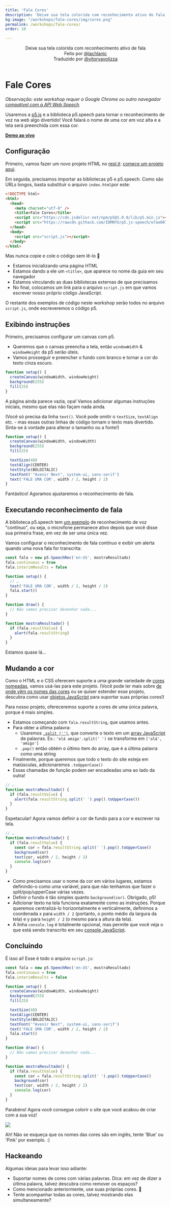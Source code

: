 ```yaml
---
title: 'Fale Cores'
description: 'Deixe sua tela colorida com reconhecimento ativo de fala'  
bg-image: "/workshops/fale-cores/img/cores.png"
permalink: /workshops/fale-cores/
order: 10

---
```


<center>Deixe sua tela colorida com reconhecimento ativo de fala</center>  
<center>Feito por <a href="https://github.com/lachlanjc" target="_blank">@lachlanjc</a></center>
<center>Traduzido por <a href="https://github.com/vitorvavolizza" target="_blank">@vitorvavolizza</a></center>

<br />

# Fale Cores

_Observação: este workshop requer o Google Chrome ou outro navegador [compatível com a API Web Speech](https://caniuse.com/#feat=speech-recognition)._

Usaremos a [p5.js](https://p5js.org) e a biblioteca p5.speech para tornar o reconhecimento de voz na web algo divertido! Você falará o nome de uma cor em voz alta e a tela será preenchida com essa cor.

[**Demo ao vivo**](https://speak-colors.glitch.me)

## Configuração

Primeiro, vamos fazer um novo projeto HTML no [repl.it](https://repl.it): [comece um projeto aqui](https://repl.it/languages/html).

Em seguida, precisamos importar as bibliotecas p5 e p5.speech. Como são URLs longos, basta substituir o arquivo `index.html`por este:

```html
<!DOCTYPE html>
<html>
  <head>
    <meta charset="utf-8" />
    <title>Fale Cores</title>
    <script src="https://cdn.jsdelivr.net/npm/p5@1.0.0/lib/p5.min.js"></script>
    <script src="https://rawcdn.githack.com/IDMNYU/p5.js-speech/e7ae007d61f048fc2379971b0de7d5db8abb7eee/lib/p5.speech.js"></script>
  </head>
  <body>
    <script src="script.js"></script>
  </body>
</html>
```

Mas nunca copie e cole o código sem lê-lo 🙂

- Estamos inicializando uma página HTML
- Estamos dando a ele um `<title>`, que aparece no nome da guia em seu navegador
- Estamos vinculando as duas bibliotecas externas de que precisamos
- No final, colocamos um link para o arquivo `script.js` em que vamos escrever nosso próprio código JavaScript.

O restante dos exemplos de código neste workshop serão todos no arquivo `script.js`, onde escreveremos o código p5.

## Exibindo instruções

Primeiro, precisamos configurar um canvas com p5.

- Queremos que o canvas preencha a tela, então `windowWidth` & `windowHeight` da p5 serão úteis.
- Vamos prosseguir e preencher o fundo com branco e tornar a cor do texto cinza escuro.

```js
function setup() {
  createCanvas(windowWidth, windowHeight)
  background(255)
  fill(25)
}
```

A página ainda parece vazia, opa! Vamos adicionar algumas instruções iniciais, mesmo que elas não façam nada ainda.

(Você só precisa da linha `text()`. Você pode omitir o `textSize`, `textAlign` etc. - mas essas outras linhas de código tornam o texto mais divertido. Sinta-se à vontade para alterar o tamanho ou a fonte!)

```js
function setup() {
  createCanvas(windowWidth, windowWidth)
  background(255)
  fill(25)

  textSize(48)
  textAlign(CENTER)
  textStyle(BOLDITALIC)
  textFont('"Avenir Next", system-ui, sans-serif')
  text('FALE UMA COR', width / 2, height / 2)
}
```

Fantástico! Agoramos ajustaremos o reconhecimento de fala.

## Executando reconhecimento de fala

A biblioteca p5.speech tem [um exemplo](https://github.com/IDMNYU/p5.js-speech/blob/master/examples/05continuousrecognition.html) de reconhecimento de voz "contínuo", ou seja, o microfone permanece ativo depois que você disse sua primeira frase, em vez de ser uma única vez.

Vamos configurar o reconhecimento de fala contínuo e exibir um alerta quando uma nova fala for transcrita:

```js
const fala = new p5.SpeechRec('en-US', mostraResultado)
fala.continuous = true
fala.interimResults = false

function setup() {
  // …
  text('FALE UMA COR', width / 2, height / 2)
  fala.start()
}

function draw() {
  // Não vamos precisar desenhar nada...
}

function mostraResultado() {
  if (fala.resultValue) {
    alert(fala.resultString)
  }
}
```

Estamos quase lá...

## Mudando a cor

Como o HTML e o CSS oferecem suporte a uma grande variedade de [cores nomeadas](https://html-color-codes.info/color-names/), vamos usá-las para este projeto. (Você pode ler mais sobre [de onde vêm os nomes das cores](https://www.chenhuijing.com/blog/where-did-css-named-colours-come-from/) ou se quiser estender esse projeto, descubra como usar [objetos JavaScript](https://developer.mozilla.org/en-US/docs/Web/JavaScript/Reference/Global_Objects/Object) para suportar suas próprias cores!)

Para nosso projeto, ofereceremos suporte a cores de uma única palavra, porque é mais simples.

- Estamos começando com `fala.resultString`, que usamos antes.
- Para obter a última palavra:
  - Usaremos [`.split ('')`](https://developer.mozilla.org/en-US/docs/Web/JavaScript/Reference/Global_Objects/String/split), que converte o texto em um [array JavaScript](https://developer.mozilla.org/en-US/docs/Web/JavaScript/Reference/Global_Objects/Array) de palavras. Ex.: `'olá amigo'.split(' ')` se transforma em `['olá', 'amigo']`
  - `.pop()` então obtém o último item do array, que é a última palavra como uma string
- Finalmente, porque queremos que todo o texto do site esteja em maiúsculas, adicionaremos `.toUpperCase()`
- Essas chamadas de função podem ser encadeadas uma ao lado da outra!

```js
// …
function mostraResultado() {
  if (fala.resultValue) {
    alert(fala.resultString.split(' ').pop().toUpperCase())
  }
}
```

Espetacular! Agora vamos definir a cor de fundo para a cor e escrever na tela.

```js
// …
function mostraResultado() {
  if (fala.resultValue) {
    const cor = fala.resultString.split(' ').pop().toUpperCase()
    background(cor)
    text(cor, width / 2, height / 2)
    console.log(cor)
  }
}
```

- Como precisamos usar o nome da cor em vários lugares, estamos definindo-o como uma variável, para que não tenhamos que fazer o split/pop/upperCase várias vezes.
- Definir o fundo é tão simples quanto `background(cor)`. Obrigado, p5!
- Adicionar texto na tela funciona exatamente como as instruções. Porque queremos centralizá-lo horizontalmente e verticalmente, definimos a coordenada x para `width / 2` (portanto, o ponto médio da largura da tela) e y para `height / 2` (o mesmo para a altura da tela).
- A linha `console.log` é totalmente opcional, mas permite que você veja o que está sendo transcrito em seu [console JavaScript](https://developers.google.com/web/tools/chrome-devtools/console/log).

##  Concluindo 

É isso aí! Esse é todo o arquivo `script.js`:

```js
const fala = new p5.SpeechRec('en-US', mostraResultado)
fala.continuous = true
fala.interimResults = false

function setup() {
  createCanvas(windowWidth, windowHeight)
  background(255)
  fill(25)

  textSize(48)
  textAlign(CENTER)
  textStyle(BOLDITALIC)
  textFont('"Avenir Next", system-ui, sans-serif')
  text('FALE UMA COR', width / 2, height / 2)
  fala.start()
}

function draw() {
  // Não vamos precisar desenhar nada...
}

function mostraResultado() {
  if (fala.resultValue) {
    const cor = fala.resultString.split(' ').pop().toUpperCase()
    background(cor)
    text(cor, width / 2, height / 2)
    console.log(cor)
  }
}
```

Parabéns! Agora você consegue colorir o site que você acabou de criar com a sua voz!

![](img/celebration.gif)

Ah! Não se esqueça que os nomes das cores são em inglês, tente 'Blue' ou 'Pink' por exemplo. :)

## Hackeando

Algumas ideias para levar isso adiante:

- Suportar nomes de cores com várias palavras. Dica: em vez de dizer a última palavra, talvez descubra como remover os espaços?
- Como mencionado anteriormente, use suas próprias cores. 👀
- Tente acompanhar todas as cores, talvez mostrando elas simultaneamente?